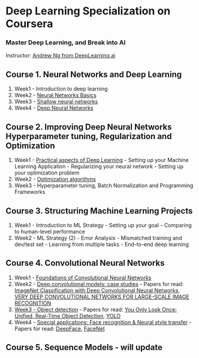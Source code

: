 # Deep Learning Specialization on Coursera
### Master Deep Learning, and Break into AI

Instructor: [Andrew Ng from DeepLearning.ai]()

 ## Course 1. Neural Networks and Deep Learning
1. Week1 - Introduction to deep learning
2. Week2 - [Neural Networks Basics](https://github.com/enggen/Deep-Learning-deeplearning.ai/blob/master/Neural%20Networks%20and%20Deep%20Learning/Logistic%20Regression%20with%20a%20Neural%20Network%20mindset.ipynb)
3. Week3 - [Shallow neural networks](https://github.com/enggen/Deep-Learning-deeplearning.ai/blob/master/Neural%20Networks%20and%20Deep%20Learning/Logistic%20Regression%20with%20a%20Neural%20Network%20mindset.ipynb)
4. Week4 - [Deep Neural Networks](https://github.com/enggen/Deep-Learning-deeplearning.ai/tree/master/Neural%20Networks%20and%20Deep%20Learning)

## Course 2. Improving Deep Neural Networks Hyperparameter tuning, Regularization and Optimization
1. Week1 - [Practical aspects of Deep Learning](https://github.com/enggen/Deep-Learning-deeplearning.ai/tree/master/Improving%20Deep%20Neural%20Networks%20Hyperparameter%20tuning%2C%20Regularization%20and%20Optimization)
         - Setting up your Machine Learning Application
         - Regularizing your neural network
         - Setting up your optimization problem
2. Week2 - [Optimization algorithms](https://github.com/enggen/Deep-Learning-deeplearning.ai/tree/master/Improving%20Deep%20Neural%20Networks%20Hyperparameter%20tuning%2C%20Regularization%20and%20Optimization)
3. Week3 - Hyperparameter tuning, Batch Normalization and Programming Frameworks

## Course 3. Structuring Machine Learning Projects
1. Week1 - Introduction to ML Strategy
         - Setting up your goal
         - Comparing to human-level performance
2. Week2 - ML Strategy (2)
         - Error Analysis
         - Mismatched training and dev/test set
         - Learning from multiple tasks
         - End-to-end deep learning
         
 ## Course 4. Convolutional Neural Networks
 1. Week1 - [Foundations of Convolutional Neural Networks]()
 2. Week2 - [Deep convolutional models: case studies]() - Papers for read:  [ImageNet Classification with Deep Convolutional
Neural Networks](https://papers.nips.cc/paper/4824-imagenet-classification-with-deep-convolutional-neural-networks.pdf), [VERY DEEP CONVOLUTIONAL NETWORKS FOR LARGE-SCALE IMAGE RECOGNITION](https://arxiv.org/pdf/1409.1556.pdf)
 3. [Week3 - Object detection]() - Papers for read: [You Only Look Once:
Unified, Real-Time Object Detection](https://arxiv.org/pdf/1506.02640.pdf), [YOLO](https://arxiv.org/pdf/1612.08242.pdf)
 4. Week4 - [Special applications: Face recognition & Neural style transfer]() - Papers for read: [DeepFace](https://www.cs.toronto.edu/~ranzato/publications/taigman_cvpr14.pdf), [FaceNet](https://www.cv-foundation.org/openaccess/content_cvpr_2015/papers/Schroff_FaceNet_A_Unified_2015_CVPR_paper.pdf)
 
 ## Course 5. Sequence Models - will update


